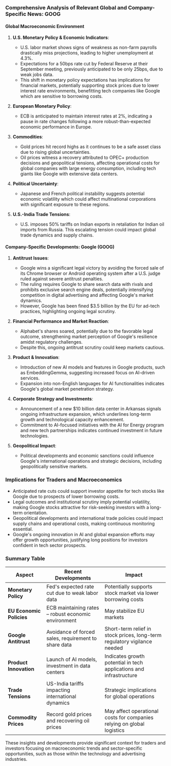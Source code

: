 ### Comprehensive Analysis of Relevant Global and Company-Specific News: GOOG

#### Global Macroeconomic Environment

1. **U.S. Monetary Policy & Economic Indicators**:
   - U.S. labor market shows signs of weakness as non-farm payrolls drastically miss projections, leading to higher unemployment at 4.3%.
   - Expectations for a 50bps rate cut by Federal Reserve at their September meeting, previously anticipated to be only 25bps, due to weak jobs data.
   - This shift in monetary policy expectations has implications for financial markets, potentially supporting stock prices due to lower interest rate environments, benefitting tech companies like Google which are sensitive to borrowing costs.

2. **European Monetary Policy**:
   - ECB is anticipated to maintain interest rates at 2%, indicating a pause in rate changes following a more robust-than-expected economic performance in Europe.

3. **Commodities**:
   - Gold prices hit record highs as it continues to be a safe asset class due to rising global uncertainties.
   - Oil prices witness a recovery attributed to OPEC+ production decisions and geopolitical tensions, affecting operational costs for global companies with large energy consumption, including tech giants like Google with extensive data centers.

4. **Political Uncertainty**:
   - Japanese and French political instability suggests potential economic volatility which could affect multinational corporations with significant exposure to these regions.
   
5. **U.S.-India Trade Tensions**:
   - U.S. imposes 50% tariffs on Indian exports in retaliation for Indian oil imports from Russia. This escalating tension could impact global trade dynamics and supply chains.

#### Company-Specific Developments: Google (GOOG)

1. **Antitrust Issues**:
   - Google wins a significant legal victory by avoiding the forced sale of its Chrome browser or Android operating system after a U.S. judge ruled against severe antitrust penalties.
   - The ruling requires Google to share search data with rivals and prohibits exclusive search engine deals, potentially intensifying competition in digital advertising and affecting Google's market dynamics.
   - However, Google has been fined $3.5 billion by the EU for ad-tech practices, highlighting ongoing legal scrutiny.

2. **Financial Performance and Market Reaction**:
   - Alphabet's shares soared, potentially due to the favorable legal outcome, strengthening market perception of Google's resilience amidst regulatory challenges.
   - Despite this, ongoing antitrust scrutiny could keep markets cautious.

3. **Product & Innovation**:
   - Introduction of new AI models and features in Google products, such as EmbeddingGemma, suggesting increased focus on AI-driven services.
   - Expansion into non-English languages for AI functionalities indicates Google's global market penetration strategy.

4. **Corporate Strategy and Investments**:
   - Announcement of a new $10 billion data center in Arkansas signals ongoing infrastructure expansion, which underlines long-term growth and technological capacity enhancement.
   - Commitment to AI-focused initiatives with the AI for Energy program and new tech partnerships indicates continued investment in future technologies.

5. **Geopolitical Impact**:
   - Political developments and economic sanctions could influence Google's international operations and strategic decisions, including geopolitically sensitive markets.

### Implications for Traders and Macroeconomics

- Anticipated rate cuts could support investor appetite for tech stocks like Google due to prospects of lower borrowing costs.
- Legal outcomes and institutional scrutiny imply potential volatility, making Google stocks attractive for risk-seeking investors with a long-term orientation.
- Geopolitical developments and international trade policies could impact supply chains and operational costs, making continuous monitoring essential.
- Google's ongoing innovation in AI and global expansion efforts may offer growth opportunities, justifying long positions for investors confident in tech sector prospects.

### Summary Table

| **Aspect**                      | **Recent Developments**                                                                 | **Impact**                                                              |
|--------------------------------|----------------------------------------------------------------------------------------|-------------------------------------------------------------------------|
| **Monetary Policy**            | Fed's expected rate cut due to weak labor data                                         | Potentially supports stock market via lower borrowing costs             |
| **EU Economic Policies**       | ECB maintaining rates – robust economic environment                                    | May stabilize EU markets                                               |
| **Google Antitrust**           | Avoidance of forced sales, requirement to share data                                   | Short-term relief in stock prices, long-term regulatory vigilance needed|
| **Product Innovation**         | Launch of AI models, investment in data centers                                        | Indicates growth potential in tech applications and infrastructure      |
| **Trade Tensions**             | US-India tariffs impacting international dynamics                                      | Strategic implications for global operations                           |
| **Commodity Prices**           | Record gold prices and recovering oil prices                                           | May affect operational costs for companies relying on global logistics  |

These insights and developments provide significant context for traders and investors focusing on macroeconomic trends and sector-specific opportunities, such as those within the technology and advertising industries.